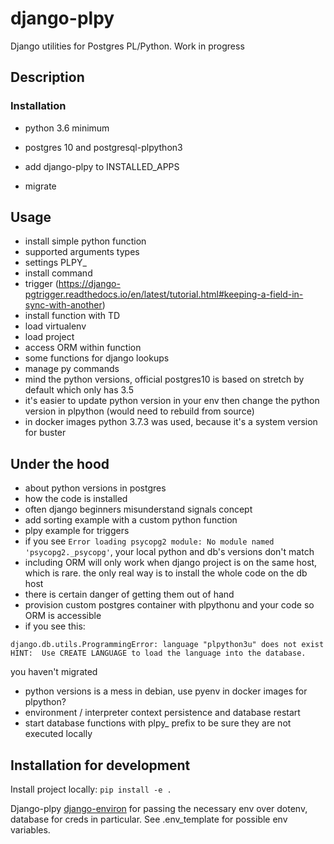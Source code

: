 # django-plpy

Django utilities for Postgres PL/Python. Work in progress

## Description


### Installation
- python 3.6 minimum
- postgres 10 and postgresql-plpython3

- add django-plpy to INSTALLED_APPS
- migrate
## Usage
+ install simple python function
+ supported arguments types
+ settings PLPY_
+ install command
+ trigger (https://django-pgtrigger.readthedocs.io/en/latest/tutorial.html#keeping-a-field-in-sync-with-another)
+ install function with TD
+ load virtualenv
+ load project
+ access ORM within function
+ some functions for django lookups
+ manage py commands
+ mind the python versions, official postgres10 is based on stretch by default which only has 3.5
+ it's easier to update python version in your env then change the python version in plpython (would need to rebuild from source)
+ in docker images python 3.7.3 was used, because it's a system version for buster

## Under the hood

- about python versions in postgres
- how the code is installed
- often django beginners misunderstand signals concept
- add sorting example with a custom python function
- plpy example for triggers
- if you see `Error loading psycopg2 module: No module named 'psycopg2._psycopg'`, your local python and db's versions don't match
- including ORM will only work when django project is on the same host, which is rare. the only real way is to install the whole code on the db host
- there is certain danger of getting them out of hand
- provision custom postgres container with plpythonu and your code so ORM is accessible
- if you see this:

```
django.db.utils.ProgrammingError: language "plpython3u" does not exist
HINT:  Use CREATE LANGUAGE to load the language into the database.
```

you haven't migrated
- python versions is a mess in debian, use pyenv in docker images for plpython?
- environment / interpreter context persistence and database restart
- start database functions with plpy_ prefix to be sure they are not executed locally

## Installation for development

Install project locally: `pip install -e .`

Django-plpy [django-environ](https://github.com/joke2k/django-environ) for passing the necessary env over dotenv,
database for creds in particular. See .env_template for possible env variables.
